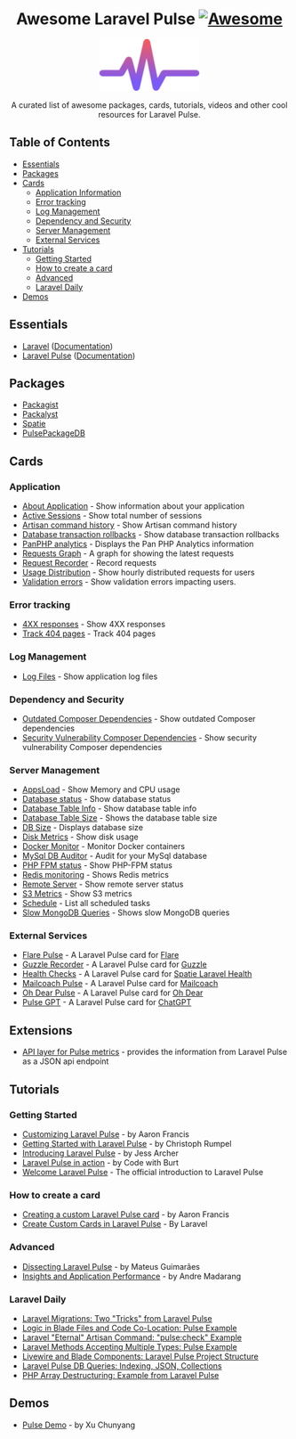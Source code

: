 <div align="center">

# Awesome Laravel Pulse [![Awesome](https://awesome.re/badge.svg)](https://awesome.re)

<p align="center" width="100%">
  <img width="180px" src="images/logo.png" alt="Laravel Pulse Logo">
</p>

A curated list of awesome packages, cards, tutorials, videos and other cool resources for Laravel Pulse.

</div>

## Table of Contents

- [Essentials](#essentials)
- [Packages](#packages)
- [Cards](#cards)
  - [Application Information](#application-information)
  - [Error tracking](#error-tracking)
  - [Log Management](#log-management)
  - [Dependency and Security](#dependency-and-security)
  - [Server Management](#server-management)
  - [External Services](#external-services)
- [Tutorials](#tutorials)
  - [Getting Started](#getting-started)
  - [How to create a card](#how-to-create-a-card)
  - [Advanced](#advanced)
  - [Laravel Daily](#laravel-daily)
- [Demos](#demos)

## Essentials

* [Laravel](https://laravel.com) ([Documentation](https://laravel.com/docs))
* [Laravel Pulse](https://pulse.laravel.com/) ([Documentation](https://laravel.com/docs/10.x/pulse))

## Packages

* [Packagist](https://packagist.org/)
* [Packalyst](http://packalyst.com/)
* [Spatie](https://spatie.be/en/opensource/laravel)
* [PulsePackageDB](https://pulsepackagedb.com/)

## Cards

### Application
* [About Application](https://github.com/denniseilander/pulse-about-application) - Show information about your application
* [Active Sessions](https://github.com/vcian/pulse-active-sessions) - Show total number of sessions
* [Artisan command history](https://github.com/geowrgetudor/command-history) - Show Artisan command history
* [Database transaction rollbacks](https://github.com/geowrgetudor/transaction-rollback) - Show database transaction rollbacks
* [PanPHP analytics](https://github.com/schmeits/pulse-panphp) - Displays the Pan PHP Analytics information
* [Requests Graph](https://github.com/paulo-hortelan/requests-graph-pulse) - A graph for showing the latest requests
* [Request Recorder](https://github.com/chrysanthos/pulse-requests) - Record requests
* [Usage Distribution](https://github.com/abbasudo/pulse-users) - Show hourly distributed requests for users
* [Validation errors](https://github.com/timacdonald/pulse-validation-errors) - Show validation errors impacting users.

### Error tracking
* [4XX responses](https://github.com/morrislaptop/laravel-pulse-4xx) - Show 4XX responses
* [Track 404 pages](https://github.com/geowrgetudor/404-monitor) - Track 404 pages

### Log Management
* [Log Files](https://github.com/denniseilander/pulse-log-files) - Show application log files

### Dependency and Security
* [Outdated Composer Dependencies](https://github.com/aarondfrancis/pulse-outdated) - Show outdated Composer dependencies
* [Security Vulnerability Composer Dependencies](https://github.com/hungthai1401/vulnerable) - Show security vulnerability Composer dependencies

### Server Management
* [AppsLoad](https://github.com/eusonlito/LaravelPulse-AppsLoad) - Show Memory and CPU usage
* [Database status](https://github.com/maantje/pulse-database) - Show database status
* [Database Table Info](https://github.com/schmeits/pulse-database-table-info) - Show database table info
* [Database Table Size](https://github.com/eusonlito/LaravelPulseDatabaseTablesSize) - Shows the database table size
* [DB Size](https://github.com/robertogallea/pulse-db-size) - Displays database size
* [Disk Metrics](https://github.com/geowrgetudor/disk-metrics) - Show disk usage
* [Docker Monitor](https://github.com/vcian/pulse-docker-monitor) - Monitor Docker containers
* [MySql DB Auditor](https://github.com/vcian/pulse-mysql-db-auditor) - Audit for your MySql database
* [PHP FPM status](https://github.com/maantje/pulse-php-fpm) - Show PHP-FPM status
* [Redis monitoring](https://github.com/PraatmetdeDokter/pulse-redis-monitor) - Shows Redis metrics
* [Remote Server](https://github.com/wrklst/pulse-remote-server) - Show remote server status
* [S3 Metrics](https://github.com/arcana-softworks/laravel-pulse-s3-metrics) - Show S3 metrics
* [Schedule](https://github.com/hosmelq/laravel-pulse-schedule) - List all scheduled tasks
* [Slow MongoDB Queries](https://github.com/rahimi-ali/pulse-slow-mongo-queries) - Shows slow MongoDB queries

### External Services
* [Flare Pulse](https://github.com/spatie/flare-pulse) - A Laravel Pulse card for [Flare](https://flareapp.io/)
* [Guzzle Recorder](https://github.com/huzaifaarain/laravel-pulse-guzzle-recorder) - A Laravel Pulse card for [Guzzle](https://github.com/guzzle/guzzle)
* [Health Checks](https://github.com/chris-ware/pulse-health-check) - A Laravel Pulse card for [Spatie Laravel Health](https://spatie.be/docs/laravel-health/v1/introduction)
* [Mailcoach Pulse](https://github.com/spatie/mailcoach-pulse) - A Laravel Pulse card for [Mailcoach](https://mailcoach.app/)
* [Oh Dear Pulse](https://github.com/ohdearapp/ohdear-pulse) - A Laravel Pulse card for [Oh Dear](https://ohdearapp.com/)
* [Pulse GPT](https://github.com/kurbanatabinen/pulsegpt) - A Laravel Pulse card for [ChatGPT](https://chat.openai.com/)

## Extensions
* [API layer for Pulse metrics](https://github.com/robertogallea/pulse-api) - provides the information from Laravel Pulse as a JSON api endpoint

## Tutorials

### Getting Started
* [Customizing Laravel Pulse](https://www.youtube.com/watch?v=oFxcWcP6bVE) - by Aaron Francis
* [Getting Started with Laravel Pulse](https://www.youtube.com/watch?v=di9fYHxdZ-8) - by Christoph Rumpel
* [Introducing Laravel Pulse](https://www.youtube.com/watch?v=-9jV5ra5KB4) - by Jess Archer
* [Laravel Pulse in action](https://www.youtube.com/watch?app=desktop&v=cUf7YkpNWWg) - by Code with Burt
* [Welcome Laravel Pulse](https://www.youtube.com/watch?v=kfMEm-LvYlc) - The official introduction to Laravel Pulse

### How to create a card
* [Creating a custom Laravel Pulse card](https://aaronfrancis.com/2023/composer-outdated-laravel-pulse) - by Aaron Francis
* [Create Custom Cards in Laravel Pulse](https://www.youtube.com/watch?v=wSMa-ZEAYHk) - By Laravel

### Advanced
* [Dissecting Laravel Pulse](https://www.youtube.com/watch?v=R9l_g32ph9c) - by Mateus Guimarães
* [Insights and Application Performance](https://www.youtube.com/watch?v=5joyfmCmu-o) - by Andre Madarang

### Laravel Daily
* [Laravel Migrations: Two "Tricks" from Laravel Pulse](https://www.youtube.com/watch?v=rByzMZwADbA)
* [Logic in Blade Files and Code Co-Location: Pulse Example](https://www.youtube.com/watch?v=GKWQV97Wo9I)
* [Laravel "Eternal" Artisan Command: "pulse:check" Example](https://www.youtube.com/watch?v=l36uqi9NARI)
* [Laravel Methods Accepting Multiple Types: Pulse Example](https://www.youtube.com/watch?v=Wz-nZIVcIik)
* [Livewire and Blade Components: Laravel Pulse Project Structure](https://www.youtube.com/watch?v=OEtkUxQg5xA)
* [Laravel Pulse DB Queries: Indexing, JSON, Collections](https://www.youtube.com/watch?v=wH5-edYjVCI)
* [PHP Array Destructuring: Example from Laravel Pulse](https://www.youtube.com/watch?v=PPyrA_MCQBM)

## Demos
* [Pulse Demo](https://github.com/xuchunyang/pulse-demo) - by Xu Chunyang